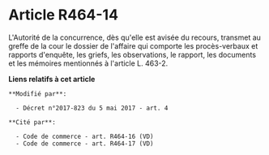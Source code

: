 # Article R464-14

L'Autorité de la concurrence, dès qu'elle est avisée du recours, transmet au greffe de la cour le dossier de l'affaire qui
comporte les procès-verbaux et rapports d'enquête, les griefs, les observations, le rapport, les documents et les mémoires
mentionnés à l'article L. 463-2.

**Liens relatifs à cet article**

	**Modifié par**:

	  - Décret n°2017-823 du 5 mai 2017 - art. 4

	**Cité par**:

	  - Code de commerce - art. R464-16 (VD)
	  - Code de commerce - art. R464-17 (VD)
